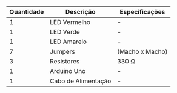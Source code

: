| Quantidade | Descrição               | Especificações     |
|------------|--------------------------|---------------------|
| 1          | LED Vermelho             | -                  |
| 1          | LED Verde                | -                  |
| 1          | LED Amarelo              | -                  |
| 7          | Jumpers                  |(Macho x Macho)     |
| 3          | Resistores               | 330 Ω              |
| 1          | Arduino Uno              | -                  |
| 1          | Cabo de Alimentação      | -                  |